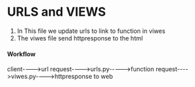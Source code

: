 # URLS and VIEWS
1. In This file we update urls to link to function in viwes
2. The viwes file send httpresponse to the html

#### Workflow

client---->url request---->urls.py----->function request---->viwes.py---->httpresponse to web
